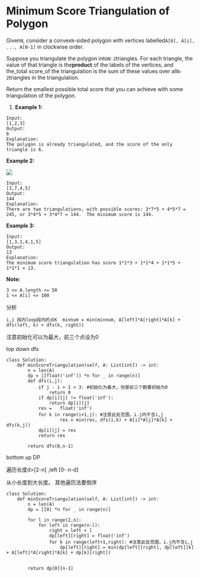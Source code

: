 # Minimum Score Triangulation of Polygon

Given`N`, consider a convex`N`-sided polygon with vertices labelled`A[0], A[i], ..., A[N-1]` in clockwise order.

Suppose you triangulate the polygon into`N-2`triangles. For each triangle, the value of that triangle is the**product** of the labels of the vertices, and the\_total score\_of the triangulation is the sum of these values over all`N-2`triangles in the triangulation.

Return the smallest possible total score that you can achieve with some triangulation of the polygon.

1. **Example 1:**

```text
Input: 
[1,2,3]
Output: 
6
Explanation: 
The polygon is already triangulated, and the score of the only triangle is 6.
```

**Example 2:**

![](https://assets.leetcode.com/uploads/2019/05/01/minimum-score-triangulation-of-polygon-1.png)

```text
Input: 
[3,7,4,5]
Output: 
144
Explanation: 
There are two triangulations, with possible scores: 3*7*5 + 4*5*7 = 245, or 3*4*5 + 3*4*7 = 144.  The minimum score is 144.
```

**Example 3:**

```text
Input: 
[1,3,1,4,1,5]
Output: 
13
Explanation: 
The minimum score triangulation has score 1*1*3 + 1*1*4 + 1*1*5 + 1*1*1 = 13.
```

**Note:**

```text
3 <= A.length <= 50
1 <= A[i] <= 100
```

分析

```text
i,j 段内loop段内的点K  minnum = min(minnum, A[left]*A[right]*A[k] + dfs(left, k) + dfs(k, right))
```

注意初始化可以为最大，前三个点设为0

top down dfs

```text
class Solution:
    def minScoreTriangulation(self, A: List[int]) -> int:
        n = len(A)
        dp = [[float('inf')] *n for _ in range(n)]
        def dfs(i,j):
            if j - i + 1 < 3: #初始化为最大，但是前三个数要初始为0
                return 0
            if dp[i][j] != float('inf'):
                return dp[i][j]
            res =   float('inf') 
            for k in range(i+1,j): #注意此处范围，i.j内不含i,j
                    res = min(res, dfs(i,k) + A[i]*A[j]*A[k] + dfs(k,j))
            dp[i][j] = res
            return res

        return dfs(0,n-1)
```

bottom up DP

遍历长度d&gt;\[2-n\] ,left \[0- n-d\]

从小长度到大长度。 其他遍历法要倒序

```text
class Solution:
    def minScoreTriangulation(self, A: List[int]) -> int:
        n = len(A)
        dp = [[0] *n for _ in range(n)]

        for l in range(2,n):
            for left in range(n-l): 
                right = left + l
                dp[left][right] = float('inf')
                for k in range(left+1,right): #注意此处范围，i.j内不含i,j
                    dp[left][right] = min(dp[left][right], dp[left][k] + A[left]*A[right]*A[k] + dp[k][right])


        return dp[0][n-1]
```

